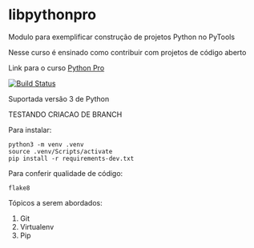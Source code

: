 # libpythonpro
Modulo para exemplificar construção de projetos Python no PyTools

Nesse curso é ensinado como contribuir com projetos de código aberto

Link para o curso [Python Pro](https://www.python.pro.br)

[![Build Status](https://app.travis-ci.com/robbienroll/libpythonpro.svg?branch=main)](https://app.travis-ci.com/robbienroll/libpythonpro)

Suportada versão 3 de Python

TESTANDO CRIACAO DE BRANCH

Para instalar:

```console
python3 -m venv .venv
source .venv/Scripts/activate
pip install -r requirements-dev.txt
```

Para conferir qualidade de código:
```console
flake8
```

Tópicos a serem abordados:
1. Git
2. Virtualenv
3. Pip